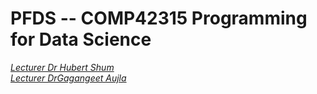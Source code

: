 # PFDS -- COMP42315 Programming for Data Science
*[Lecturer  Dr Hubert Shum](http://hubertshum.com)*  
*[Lecturer  DrGagangeet Aujla](https://www.dur.ac.uk/research/directory/staff/?mode=staff&id=19534)* 

